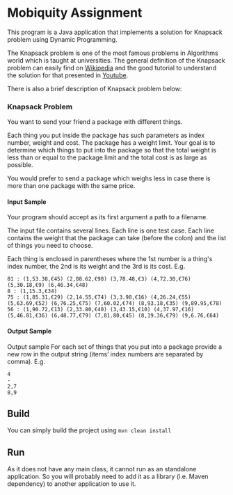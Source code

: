 # Mobiquity Assignment

This program is a Java application ​that implements a solution for Knapsack problem using Dynamic Programming.
  
The Knapsack problem is one of the most famous problems in Algorithms world which is taught at universities. The general definition of the Knapsack problem can easily find on [Wikipedia](https://en.wikipedia.org/wiki/Knapsack_problem) and the good tutorial to understand the solution for that presented in [Youtube](https://www.youtube.com/watch?v=8LusJS5-AGo).

There is also a brief description of Knapsack problem below:

### Knapsack Problem
You want to send your friend a package with different things.

Each thing you put inside the package has such parameters as index number, weight and cost. The package has a weight limit. Your goal is to determine which things to put into the package so that the total weight is less than or equal to the package limit and the total cost is as large as possible.

You would prefer to send a package which weighs less in case there is more than one package with the same price.

#### Input Sample
Your program should accept as its first argument a path to a filename. 

The input file contains several lines. Each line is one test case.
Each line contains the weight that the package can take (before the colon) and the list of things you need to choose. 

Each thing is enclosed in parentheses where the 1st number is a thing's index number, the 2nd is its weight and the 3rd is its cost. E.g.
```
81 : (1,53.38,€45) (2,88.62,€98) (3,78.48,€3) (4,72.30,€76) (5,30.18,€9) (6,46.34,€48)
8 : (1,15.3,€34)
75 : (1,85.31,€29) (2,14.55,€74) (3,3.98,€16) (4,26.24,€55) (5,63.69,€52) (6,76.25,€75) (7,60.02,€74) (8,93.18,€35) (9,89.95,€78)
56 : (1,90.72,€13) (2,33.80,€40) (3,43.15,€10) (4,37.97,€16) (5,46.81,€36) (6,48.77,€79) (7,81.80,€45) (8,19.36,€79) (9,6.76,€64)
```

#### Output Sample
Output sample
For each set of things that you put into a package provide a new row in the output string (items’ index numbers are separated by comma). E.g.
```$xslt
4 
- 
2,7 
8,9
```

## Build
You can simply build the project using `mvn clean install`

## Run
As it does not have any main class, it cannot run as an standalone application. So you will probably need to add it as a library (i.e. Maven dependency) to another application to use it. 